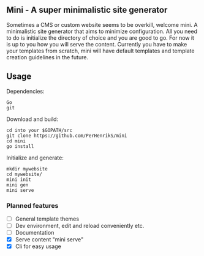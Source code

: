 ## Mini - A super minimalistic site generator

Sometimes a CMS or custom website seems to be overkill, welcome mini. A minimalistic site generator that aims to minimize configuration. All you need to do is initialize the directory of choice and you are good to go. For now it is up to you how you will serve the content. Currently you have to make your templates from scratch, mini will have 
default templates and template creation guidelines in the future. 

## Usage 

Dependencies: 
```
Go
git 
```

Download and build: 
```
cd into your $GOPATH/src 
git clone https://github.com/PerHenrikS/mini
cd mini
go install
```

Initialize and generate: 
```
mkdir mywebsite
cd mywebsite/ 
mini init
mini gen
mini serve
```


### Planned features

- [ ] General template themes
- [ ] Dev environment, edit and reload conveniently etc.
- [ ] Documentation
- [x] Serve content "mini serve"
- [x] Cli for easy usage
